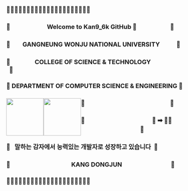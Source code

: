 ### 🧩🧩🧩🧩🧩🧩🧩🧩🧩🧩🧩🧩🧩🧩🧩🧩🧩🧩🧩🧩🧩
### 🧩　　　　　　Welcome to Kan9_6k GitHub 👋                                                  &nbsp;🧩

### 🧩　　GANGNEUNG WONJU NATIONAL UNIVERSITY &nbsp;&nbsp;&nbsp; 🧩  <br>
### 🧩　　　　COLLEGE OF SCIENCE & TECHNOLOGY 　　　&nbsp;&nbsp;🧩    <br>
### 🧩 DEPARTMENT OF COMPUTER SCIENCE & ENGINEERING 🧩<br>


### 🧩　　　　　　　<img style="width: 100px; float: left;" src="https://img.shields.io/badge/React Native-61DAFB?style=flat-square&logo=React&logoColor=white"/>　　　<img style="width: 100px; float: left;" src="https://img.shields.io/badge/TypeScript-3178C6?style=flat-square&logo=TypeScript&logoColor=white"/>　　　&nbsp;&nbsp;&nbsp;&nbsp;🧩

### 🧩　　　　　　　　　　　🥔 ➡ 👨‍💻 　　　　　　　　　&nbsp;&nbsp;&nbsp;🧩<br>
### 🧩&nbsp;&nbsp;&nbsp;말하는 감자에서 능력있는 개발자로 성장하고 있습니다&nbsp;&nbsp;🧩
### 🧩　　　　　　　　　　KANG DONGJUN　　　　　　　　🧩
### 🧩🧩🧩🧩🧩🧩🧩🧩🧩🧩🧩🧩🧩🧩🧩🧩🧩🧩🧩🧩🧩
<!--
**doteka/doteka** is a ✨ _special_ ✨ repository because its `README.md` (this file) appears on your GitHub profile.

Here are some ideas to get you started:

- 🔭 I’m currently working on ...
- 🌱 I’m currently learning ...
- 👯 I’m looking to collaborate on ...
- 🤔 I’m looking for help with ...
- 💬 Ask me about ...
- 📫 How to reach me: ...
- 😄 Pronouns: ...
- ⚡ Fun fact: ...
-->

